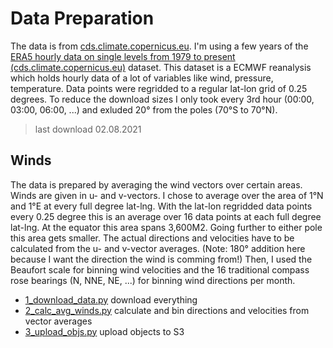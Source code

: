 # Data Preparation

The data is from [cds.climate.copernicus.eu](https://cds.climate.copernicus.eu/).
I'm using a few years of the [ERA5 hourly data on single levels from 1979 to present (cds.climate.copernicus.eu)](https://cds.climate.copernicus.eu/cdsapp#!/dataset/reanalysis-era5-single-levels?tab=overview) dataset.
This dataset is a ECMWF reanalysis which holds hourly data of a lot of variables like wind, pressure, temperature.
Data points were regridded to a regular lat-lon grid of 0.25 degrees.
To reduce the download sizes I only took every 3rd hour (00:00, 03:00, 06:00, ...) and exluded 20° from the poles (70°S to 70°N).

> last download 02.08.2021

## Winds

The data is prepared by averaging the wind vectors over certain areas.
Winds are given in u- and v-vectors.
I chose to average over the area of 1°N and 1°E at every full degree lat-lng.
With the lat-lon regridded data points every 0.25 degree this is an average over 16 data points at each full degree lat-lng.
At the equator this area spans 3,600M2. Going further to either pole this area gets smaller.
The actual directions and velocities have to be calculated from the u- and v-vector averages.
(Note: 180° addition here because I want the direction the wind is comming from!)
Then, I used the Beaufort scale for binning wind velocities and the 16 traditional compass rose bearings (N, NNE, NE, ...) for binning wind directions per month.

- [1_download_data.py](./1_download_data.py) download everything
- [2_calc_avg_winds.py](./2_calc_avg_winds.py) calculate and bin directions and velocities from vector averages
- [3_upload_objs.py](./3_upload_objs.py) upload objects to S3
